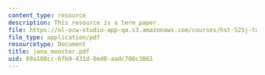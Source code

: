 ```yaml
---
content_type: resource
description: This resource is a term paper.
file: https://ol-ocw-studio-app-qa.s3.amazonaws.com/courses/hst-525j-tumor-pathophysiology-and-transport-phenomena-fall-2005/89a108cc6fb9431d0ed0aadc700c3861_jana_mooster.pdf
file_type: application/pdf
resourcetype: Document
title: jana_mooster.pdf
uid: 89a108cc-6fb9-431d-0ed0-aadc700c3861
---
```

